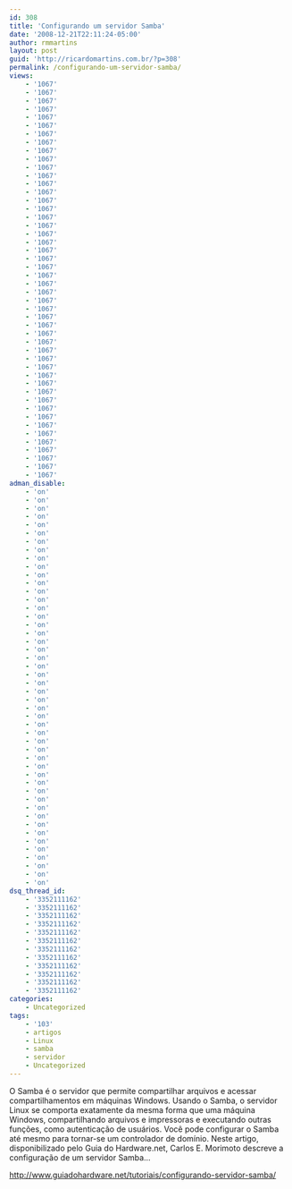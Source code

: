 ```yaml
---
id: 308
title: 'Configurando um servidor Samba'
date: '2008-12-21T22:11:24-05:00'
author: rmmartins
layout: post
guid: 'http://ricardomartins.com.br/?p=308'
permalink: /configurando-um-servidor-samba/
views:
    - '1067'
    - '1067'
    - '1067'
    - '1067'
    - '1067'
    - '1067'
    - '1067'
    - '1067'
    - '1067'
    - '1067'
    - '1067'
    - '1067'
    - '1067'
    - '1067'
    - '1067'
    - '1067'
    - '1067'
    - '1067'
    - '1067'
    - '1067'
    - '1067'
    - '1067'
    - '1067'
    - '1067'
    - '1067'
    - '1067'
    - '1067'
    - '1067'
    - '1067'
    - '1067'
    - '1067'
    - '1067'
    - '1067'
    - '1067'
    - '1067'
    - '1067'
    - '1067'
    - '1067'
    - '1067'
    - '1067'
    - '1067'
    - '1067'
    - '1067'
    - '1067'
    - '1067'
    - '1067'
    - '1067'
    - '1067'
adman_disable:
    - 'on'
    - 'on'
    - 'on'
    - 'on'
    - 'on'
    - 'on'
    - 'on'
    - 'on'
    - 'on'
    - 'on'
    - 'on'
    - 'on'
    - 'on'
    - 'on'
    - 'on'
    - 'on'
    - 'on'
    - 'on'
    - 'on'
    - 'on'
    - 'on'
    - 'on'
    - 'on'
    - 'on'
    - 'on'
    - 'on'
    - 'on'
    - 'on'
    - 'on'
    - 'on'
    - 'on'
    - 'on'
    - 'on'
    - 'on'
    - 'on'
    - 'on'
    - 'on'
    - 'on'
    - 'on'
    - 'on'
    - 'on'
    - 'on'
    - 'on'
    - 'on'
    - 'on'
    - 'on'
    - 'on'
    - 'on'
dsq_thread_id:
    - '3352111162'
    - '3352111162'
    - '3352111162'
    - '3352111162'
    - '3352111162'
    - '3352111162'
    - '3352111162'
    - '3352111162'
    - '3352111162'
    - '3352111162'
    - '3352111162'
    - '3352111162'
categories:
    - Uncategorized
tags:
    - '103'
    - artigos
    - Linux
    - samba
    - servidor
    - Uncategorized
---
```


O Samba é o servidor que permite compartilhar arquivos e acessar compartilhamentos em máquinas Windows. Usando o Samba, o servidor Linux se comporta exatamente da mesma forma que uma máquina Windows, compartilhando arquivos e impressoras e executando outras funções, como autenticação de usuários. Você pode configurar o Samba até mesmo para tornar-se um controlador de domínio. Neste artigo, disponibilizado pelo Guia do Hardware.net, Carlos E. Morimoto descreve a configuração de um servidor Samba…

<http://www.guiadohardware.net/tutoriais/configurando-servidor-samba/>